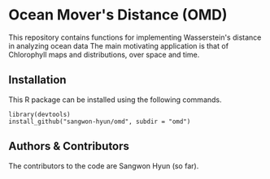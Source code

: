 Ocean Mover's Distance (OMD)
=============

This repository contains functions for implementing Wasserstein's distance in
analyzing ocean data The main motivating application is that of Chlorophyll maps
and distributions, over space and time.


## Installation

This R package can be installed using the following commands.

```{r}
library(devtools)
install_github("sangwon-hyun/omd", subdir = "omd")
```
	
## Authors & Contributors

The contributors to the code are Sangwon Hyun (so far).
